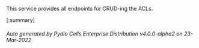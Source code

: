 






This service provides all endpoints for CRUD-ing the ACLs.

[:summary]

###### Auto generated by Pydio Cells Enterprise Distribution v4.0.0-alpha2 on 23-Mar-2022
